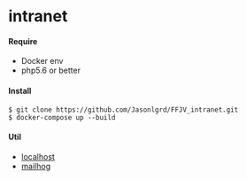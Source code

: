 intranet
========

#### Require
- Docker env
- php5.6 or better


#### Install
```
$ git clone https://github.com/Jasonlgrd/FFJV_intranet.git
$ docker-compose up --build
```

#### Util
- [localhost](http://localhost:7080/)
- [mailhog](http://localhost:8025/)
